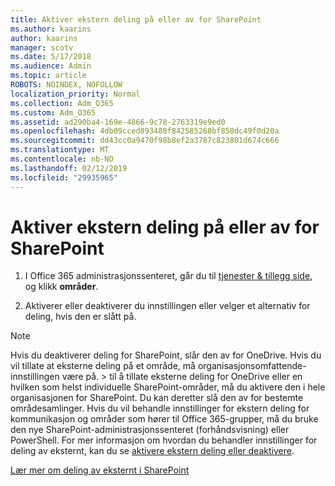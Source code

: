 ```yaml
---
title: Aktiver ekstern deling på eller av for SharePoint
ms.author: kaarins
author: kaarins
manager: scotv
ms.date: 5/17/2018
ms.audience: Admin
ms.topic: article
ROBOTS: NOINDEX, NOFOLLOW
localization_priority: Normal
ms.collection: Adm_O365
ms.custom: Adm_O365
ms.assetid: ad290ba4-169e-4866-9c78-2763319e9ed0
ms.openlocfilehash: 4db09cced893480f842585268bf850dc49f0d20a
ms.sourcegitcommit: dd43cc0a9470f98b8ef2a3787c823801d674c666
ms.translationtype: MT
ms.contentlocale: nb-NO
ms.lasthandoff: 02/12/2019
ms.locfileid: "29935965"
---
```

# <a name="turn-external-sharing-on-or-off-for-sharepoint"></a>Aktiver ekstern deling på eller av for SharePoint

1. I Office 365 administrasjonssenteret, går du til [tjenester &amp; tillegg side](https://portal.office.com/adminportal/home#/Settings/ServicesAndAddIns), og klikk **områder**.
    
2. Aktiverer eller deaktiverer du innstillingen eller velger et alternativ for deling, hvis den er slått på.
    
> [!NOTE]
> Hvis du deaktiverer deling for SharePoint, slår den av for OneDrive. Hvis du vil tillate at eksterne deling på et område, må organisasjonsomfattende-innstillingen være på. > til å tillate eksterne deling for OneDrive eller en hvilken som helst individuelle SharePoint-områder, må du aktivere den i hele organisasjonen for SharePoint. Du kan deretter slå den av for bestemte områdesamlinger. Hvis du vil behandle innstillinger for ekstern deling for kommunikasjon og områder som hører til Office 365-grupper, må du bruke den nye SharePoint-administrasjonssenteret (forhåndsvisning) eller PowerShell. For mer informasjon om hvordan du behandler innstillinger for deling av eksternt, kan du se [aktivere ekstern deling eller deaktivere](https://go.microsoft.com/fwlink/?linkid=866426). 
  
[Lær mer om deling av eksternt i SharePoint](https://go.microsoft.com/fwlink/?linkid=734908)
  

